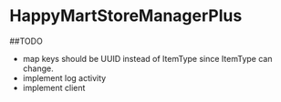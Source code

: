 # HappyMartStoreManagerPlus

##TODO
* map keys should be UUID instead of ItemType since ItemType can change.
* implement log activity
* implement client